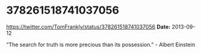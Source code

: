 # 378261518741037056
https://twitter.com/TomFrankly/status/378261518741037056
**Date:** 2013-09-12

“The search for truth is more precious than its possession.” - Albert Einstein

